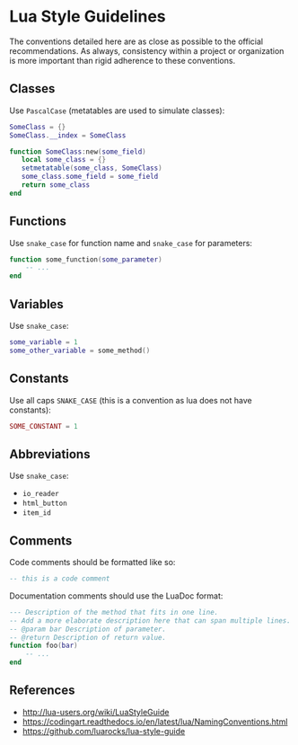 # Lua Style Guidelines
The conventions detailed here are as close as possible to the official recommendations. As always, consistency within a project or organization is more important than rigid adherence to these conventions.

## Classes
Use `PascalCase` (metatables are used to simulate classes):
```lua
SomeClass = {}
SomeClass.__index = SomeClass

function SomeClass:new(some_field)
   local some_class = {}
   setmetatable(some_class, SomeClass)
   some_class.some_field = some_field
   return some_class
end
```

## Functions
Use `snake_case` for function name and `snake_case` for parameters:
```lua
function some_function(some_parameter)
    -- ...
end
```

## Variables
Use `snake_case`:
```lua
some_variable = 1
some_other_variable = some_method()
```

## Constants
Use all caps `SNAKE_CASE` (this is a convention as lua does not have constants):
```lua
SOME_CONSTANT = 1
```

## Abbreviations
Use `snake_case`:
- `io_reader`
- `html_button`
- `item_id`

## Comments
Code comments should be formatted like so:
```lua
-- this is a code comment
```

Documentation comments should use the LuaDoc format:
```lua
--- Description of the method that fits in one line.
-- Add a more elaborate description here that can span multiple lines.
-- @param bar Description of parameter.
-- @return Description of return value.
function foo(bar)
    -- ...
end
```

## References
- http://lua-users.org/wiki/LuaStyleGuide
- https://codingart.readthedocs.io/en/latest/lua/NamingConventions.html
- https://github.com/luarocks/lua-style-guide